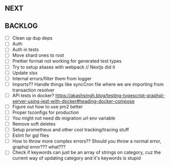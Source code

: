 ## NEXT

## BACKLOG

-   [ ] Clean up dup deps
-   [ ] Auth
-   [ ] Auth in tests
-   [ ] Move shard ones to root
-   [ ] Prettier format not working for generated test types
-   [ ] Try to setup aliases with webpack // Nextjs did it
-   [ ] Update xlsx
-   [ ] Internal errors/filter them from logger
-   [ ] Imports?? Handle things like syncCron file where we are importing from transaction resolver
-   [ ] APi tests in docker?
        https://akashsingh.blog/testing-typescript-graphql-server-using-jest-with-docker#heading-docker-compose
-   [ ] Figure out how to use pm2 better
-   [ ] Proper tsconfigs for production
-   [ ] You might not need db migration url env variable
-   [ ] Remove soft deletes
-   [ ] Setup prometheus and other cool tracking/tracing stuff
-   [ ] Eslint for gql files
-   [ ] How to throw more complex errors?? Should you throw a normal error, graphql error??? what???
-   [ ] Check if keywords can just be an array of strings on category, cuz the current way of updating category and it's keywords
        is stupid
